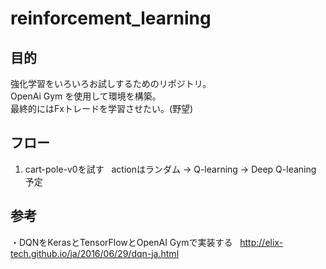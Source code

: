 # reinforcement_learning

## 目的
強化学習をいろいろお試しするためのリポジトリ。  
OpenAi Gym を使用して環境を構築。  
最終的にはFxトレードを学習させたい。(野望)  

## フロー
1. cart-pole-v0を試す  
actionはランダム -> Q-learning -> Deep Q-leaning 予定

## 参考
・DQNをKerasとTensorFlowとOpenAI Gymで実装する  
<http://elix-tech.github.io/ja/2016/06/29/dqn-ja.html>
